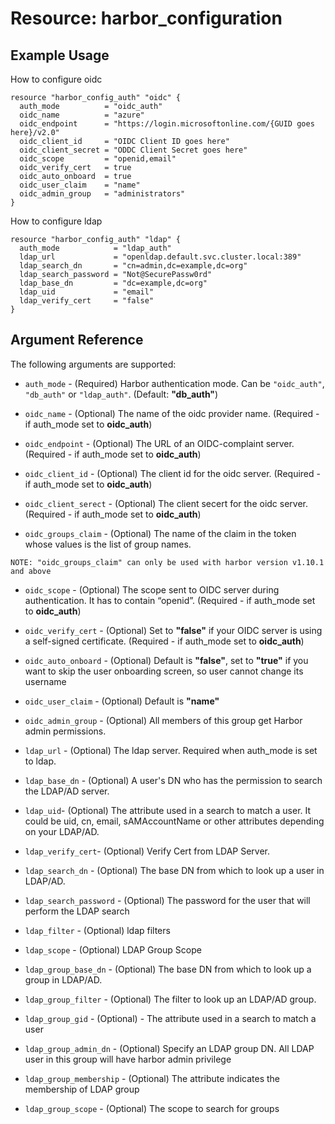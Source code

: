 # Resource: harbor_configuration

## Example Usage
How to configure oidc
```hcl
resource "harbor_config_auth" "oidc" {
  auth_mode          = "oidc_auth"
  oidc_name          = "azure"
  oidc_endpoint      = "https://login.microsoftonline.com/{GUID goes here}/v2.0"
  oidc_client_id     = "OIDC Client ID goes here"
  oidc_client_secret = "ODDC Client Secret goes here"
  oidc_scope         = "openid,email"
  oidc_verify_cert   = true
  oidc_auto_onboard  = true
  oidc_user_claim    = "name"
  oidc_admin_group   = "administrators"
}
```

How to configure ldap
```hcl
resource "harbor_config_auth" "ldap" {
  auth_mode            = "ldap_auth"
  ldap_url             = "openldap.default.svc.cluster.local:389"
  ldap_search_dn       = "cn=admin,dc=example,dc=org"
  ldap_search_password = "Not@SecurePassw0rd"
  ldap_base_dn         = "dc=example,dc=org"
  ldap_uid             = "email"
  ldap_verify_cert     = "false"
}
```

## Argument Reference
The following arguments are supported:

* `auth_mode` - (Required) Harbor authentication mode. Can be `"oidc_auth"`, `"db_auth"` or `"ldap_auth"`. (Default: **"db_auth"**)

* `oidc_name` - (Optional) The name of the oidc provider name. (Required - if auth_mode set to **oidc_auth**)

* `oidc_endpoint` - (Optional) The URL of an OIDC-complaint server. (Required - if auth_mode set to **oidc_auth**)

* `oidc_client_id` - (Optional) The client id for the oidc server. (Required - if auth_mode set to **oidc_auth**)

* `oidc_client_serect` - (Optional) The client secert for the oidc server. (Required - if auth_mode set to **oidc_auth**)

* `oidc_groups_claim` - (Optional) The name of the claim in the token whose values is the list of group names.

`NOTE: "oidc_groups_claim" can only be used with harbor version v1.10.1 and above`

* `oidc_scope` - (Optional) The scope sent to OIDC server during authentication. It has to contain “openid”. (Required - if auth_mode set to **oidc_auth**)

* `oidc_verify_cert` - (Optional) Set to **"false"** if your OIDC server is using a self-signed certificate. (Required - if auth_mode set to **oidc_auth**)

* `oidc_auto_onboard` - (Optional) Default is **"false"**, set to **"true"** if you want to skip the user onboarding screen, so user cannot change its username

* `oidc_user_claim` - (Optional) Default is **"name"**
  
* `oidc_admin_group` - (Optional) All members of this group get Harbor admin permissions.


* `ldap_url` - (Optional) The ldap server. Required when auth_mode is set to ldap.
* `ldap_base_dn` - (Optional) A user's DN who has the permission to search the LDAP/AD server. 
* `ldap_uid`- (Optional) The attribute used in a search to match a user. It could be uid, cn, email, sAMAccountName or other attributes depending on your LDAP/AD.
* `ldap_verify_cert`- (Optional) Verify Cert from LDAP Server.
* `ldap_search_dn` - (Optional) The base DN from which to look up a user in LDAP/AD.
* `ldap_search_password` - (Optional) The password for the user that will perform the LDAP search
* `ldap_filter` - (Optional) ldap filters
* `ldap_scope` - (Optional) LDAP Group Scope
* `ldap_group_base_dn` - (Optional) The base DN from which to look up a group in LDAP/AD.
* `ldap_group_filter` - (Optional) The filter to look up an LDAP/AD group.
* `ldap_group_gid` - (Optional) - The attribute used in a search to match a user
* `ldap_group_admin_dn` - (Optional) Specify an LDAP group DN. All LDAP user in this group will have harbor admin privilege
* `ldap_group_membership` - (Optional) The attribute indicates the membership of LDAP group
* `ldap_group_scope` - (Optional) The scope to search for groups
			
